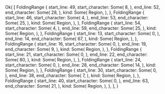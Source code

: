 Ok(
    [
        FoldingRange {
            start_line: 49,
            start_character: Some(
                8,
            ),
            end_line: 52,
            end_character: Some(
                28,
            ),
            kind: Some(
                Region,
            ),
        },
        FoldingRange {
            start_line: 46,
            start_character: Some(
                4,
            ),
            end_line: 53,
            end_character: Some(
                25,
            ),
            kind: Some(
                Region,
            ),
        },
        FoldingRange {
            start_line: 54,
            start_character: Some(
                4,
            ),
            end_line: 59,
            end_character: Some(
                25,
            ),
            kind: Some(
                Region,
            ),
        },
        FoldingRange {
            start_line: 13,
            start_character: Some(
                0,
            ),
            end_line: 14,
            end_character: Some(
                67,
            ),
            kind: Some(
                Region,
            ),
        },
        FoldingRange {
            start_line: 16,
            start_character: Some(
                0,
            ),
            end_line: 19,
            end_character: Some(
                9,
            ),
            kind: Some(
                Region,
            ),
        },
        FoldingRange {
            start_line: 21,
            start_character: Some(
                0,
            ),
            end_line: 22,
            end_character: Some(
                80,
            ),
            kind: Some(
                Region,
            ),
        },
        FoldingRange {
            start_line: 24,
            start_character: Some(
                0,
            ),
            end_line: 28,
            end_character: Some(
                14,
            ),
            kind: Some(
                Region,
            ),
        },
        FoldingRange {
            start_line: 30,
            start_character: Some(
                0,
            ),
            end_line: 38,
            end_character: Some(
                7,
            ),
            kind: Some(
                Region,
            ),
        },
        FoldingRange {
            start_line: 40,
            start_character: Some(
                0,
            ),
            end_line: 63,
            end_character: Some(
                21,
            ),
            kind: Some(
                Region,
            ),
        },
    ],
)